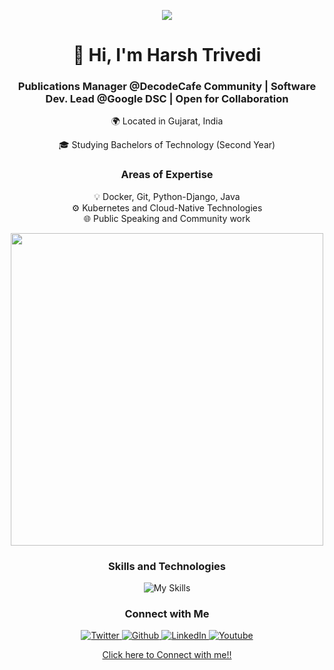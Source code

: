 <!-- Banner Image -->
<p align="center">
  <img src="https://pbs.twimg.com/media/F50M3BSW4AAweSK?format=jpg&name=large">
</p>

<!-- Introduction -->
<h1 align="center">👋 Hi, I'm Harsh Trivedi</h1>
<h3 align="center">Publications Manager @DecodeCafe Community | Software Dev. Lead @Google DSC | Open for Collaboration </h3>

<!-- Location and Education -->
<p align="center">
  🌍 Located in Gujarat, India
</p>


<p align="center">
  🎓 Studying Bachelors of Technology (Second Year)
</p>


<!-- Fields of Expertise -->
<h3 align="center">Areas of Expertise</h3>
<p align="center">
  💡 Docker, Git, Python-Django, Java  <br>
  ⚙️ Kubernetes and Cloud-Native Technologies <br>
  🌐 Public Speaking and Community work
</p>





<p align="center">
  <img width="500" src="https://github-readme-stats.vercel.app/api?username=Harsh-Trivedi03&show_icons=true&theme=tokyonight" /> 
 
</p>


<!-- Skills and Technologies -->
<h3 align="center">Skills and Technologies</h3>
<p align="center">
  <img src="https://skillicons.dev/icons?i=aws,git,jenkins,linux,docker,kubernetes,java,go&perline=6" alt="My Skills">
</p>
<!-- Connect with Me -->
<h3 align="center">Connect with Me</h3>
<p align="center">
  <a href="https://twitter.com/harshh_trivedi">
    <img src="https://img.shields.io/twitter/follow/harshh_trivedi?label=Twitter&logo=twitter&style=for-the-badge&color=1DA1F2" alt="Twitter">
  </a>
  <a href="https://github.com/Harsh-Trivedi03">
    <img src="https://img.shields.io/github/follow/harshh_trivedi?label=Twitter&logo=twitter&style=for-the-badge&color=1DA1F2" alt="Github">
  </a>
  <a href="https://www.linkedin.com/in/harsh-trivedi03/">
    <img src="https://img.shields.io/badge/linkedin-%230077b5.svg?&style=for-the-badge&logo=linkedin&logoColor=white" alt="LinkedIn">
  </a>
  <a href="https://www.youtube.com/@feelthecode/playlists">
    <img src="https://img.shields.io/youtube/follow/harshh_trivedi?label=Twitter&logo=twitter&style=for-the-badge&color=1DA1F2" alt="Youtube">
  </a>
</p>

<p align="center">
<a href="https://www.biodrop.io/Harsh-Trivedi03">Click here to Connect with me!!</a>
</p>

